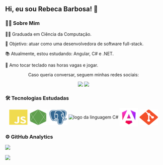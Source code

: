 ## Hi, eu sou Rebeca Barbosa! 👋

### 🐱‍💻 Sobre Mim
👨‍💻 Graduada em Ciência da Computação.

🎯 Objetivo: atuar como uma desenvolvedora de software full-stack. 

📚 Atualmente, estou estudando: Angular, C# e .NET.

💬 Amo tocar teclado nas horas vagas e jogar.

<div align="center"> 
  <p> Caso queria conversar, seguem minhas redes sociais:</p> 
  <a href="https://www.linkedin.com/in/rebeca-barbosa-dev/" target="_blank"><img src="https://img.shields.io/badge/-LinkedIn-%230077B5?style=for-the-badge&logo=linkedin&logoColor=white" target="_blank"></a> 
  <a href = "mailto:rebecabarbosadev@gmail.com"><img src="https://img.shields.io/badge/-Gmail-%23333?style=for-the-badge&logo=gmail&logoColor=white" target="_blank"></a></p> 
</div>

  
### 🛠 Tecnologias Estudadas

<div align="center">
  <img align="center" alt="Javascript-icon" height="50" width="60" src="https://raw.githubusercontent.com/devicons/devicon/master/icons/javascript/javascript-plain.svg">
  <img align="center" alt="Node-icon" height="50" width="60" src="https://raw.githubusercontent.com/devicons/devicon/master/icons/nodejs/nodejs-plain.svg">
  <img align="center" alt="Postgres-icon" height="50" width="60" src="https://raw.githubusercontent.com/devicons/devicon/master/icons/postgresql/postgresql-plain.svg">
  <img align="center" src="https://devicon-website.vercel.app/api/csharp/original.svg" alt="logo da linguagem C#" height="50" width="60">
  <img src="./angular.png" alt="ícone do Angular" align="center" height="60" width="60">
  <img align="center" alt="Git-icon" height="50" width="60" src="https://raw.githubusercontent.com/devicons/devicon/master/icons/git/git-plain.svg">
  
</div>

### ⚙️ GitHub Analytics

![](https://github-readme-stats.vercel.app/api?username=RebecaBNunes&show_icons=true&theme=prussian)

[![](https://github-readme-stats.vercel.app/api/top-langs/?username=RebecaBNunes&layout=compact&theme=prussian)](https://github.com/isadfrn)
